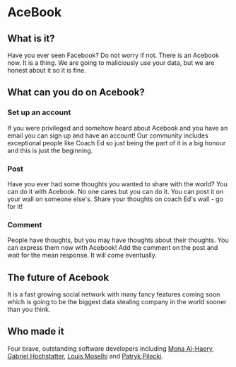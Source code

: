 # AceBook

## What is it?
Have you ever seen Facebook? Do not worry if not. There is an Acebook now. It is a thing. We are going to maliciously use your data, but we are honest about it so it is fine.

## What can you do on Acebook?

### Set up an account
If you were privileged and somehow heard about Acebook and you have an email you can sign up and have an account! Our community includes exceptional people like Coach Ed so just being the part of it is a big honour and this is just the beginning.

### Post
Have you ever had some thoughts you wanted to share with the world? You can do it with Acebook. No one cares but you can do it. You can post it on your wall on someone else's. Share your thoughts on coach Ed's wall - go for it!

### Comment
People have thoughts, but you may have thoughts about their thoughts. You can express them now with Acebook! Add the comment on the post and wait for the mean response. It will come eventually.

## The future of Acebook

It is a fast growing social network with many fancy features coming soon which is going to be the biggest data stealing company in the world sooner than you think.

## Who made it
Four brave, outstanding software developers including [Mona Al-Haery](https://github.com/Mona88), [Gabriel Hochstatter](https://github.com/gabrielhochstatter), [Louis Moselhi](https://github.com/Mozl) and [Patryk Pilecki](https://github.com/Pil3q).
